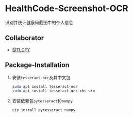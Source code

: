 # HealthCode-Screenshot-OCR

识别并统计健康码截图中的个人信息

## Collaborator

- [@TLCFY](https://github.com/TLCFY/)

## Package-Installation

1. 安装`tesseract-ocr`及其中文包

    ```sh
    sudo apt install tesseract-ocr
    sudo apt install tesseract-ocr-chi-sim
    ```

2. 安装依赖包`pytesseract`和`numpy`

    ```sh
    pip install pytesseract numpy
    ```

    